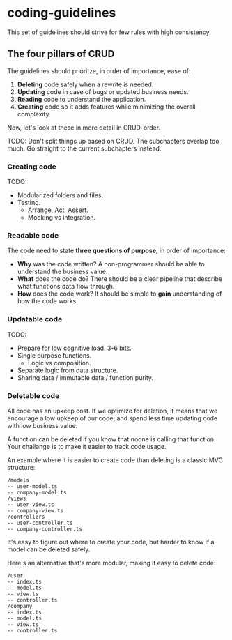 # coding-guidelines

This set of guidelines should strive for few rules with high consistency.

## The four pillars of CRUD

The guidelines should prioritze, in order of importance, ease of:

1. **Deleting** code safely when a rewrite is needed.
2. **Updating** code in case of bugs or updated business needs.
3. **Reading** code to understand the application.
4. **Creating** code so it adds features while minimizing the overall complexity.

Now, let's look at these in more detail in CRUD-order.

TODO: Don't split things up based on CRUD. The subchapters overlap too much. Go straight to the current subchapters instead.

### Creating code

TODO:

- Modularized folders and files.
- Testing.
  - Arrange, Act, Assert.
  - Mocking vs integration.

### Readable code

The code need to state **three questions of purpose**, in order of importance:

- **Why** was the code written? A non-programmer should be able to understand the business value.
- **What** does the code do? There should be a clear pipeline that describe what functions data flow through.
- **How** does the code work? It should be simple to **gain** understanding of how the code works.

### Updatable code

TODO:

- Prepare for low cognitive load. 3-6 bits.
- Single purpose functions.
  - Logic vs composition.
- Separate logic from data structure.
- Sharing data / immutable data / function purity.

### Deletable code

All code has an upkeep cost. If we optimize for deletion, it means that we encourage a low upkeep of our code, and spend less time updating code with low business value.

A function can be deleted if you know that noone is calling that function. Your challange is to make it easier to track code usage.

An example where it is easier to create code than deleting is a classic MVC structure:

```
/models
-- user-model.ts
-- company-model.ts
/views
-- user-view.ts
-- company-view.ts
/controllers
-- user-controller.ts
-- company-controller.ts
```

It's easy to figure out where to create your code, but harder to know if a model can be deleted safely.

Here's an alternative that's more modular, making it easy to delete code:

```
/user
-- index.ts
-- model.ts
-- view.ts
-- controller.ts
/company
-- index.ts
-- model.ts
-- view.ts
-- controller.ts
```
